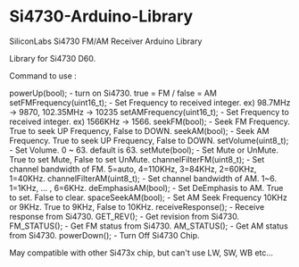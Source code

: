 # Si4730-Arduino-Library
SiliconLabs Si4730 FM/AM Receiver Arduino Library

Library for Si4730 D60.


Command to use : 

powerUp(bool); - turn on Si4730.  true = FM  /  false = AM
setFMFrequency(uint16_t); - Set Frequency to received integer. ex) 98.7MHz -> 9870, 102.35MHz -> 10235
setAMFrequency(uint16_t); - Set Frequency to received integer. ex) 1566KHz -> 1566.
seekFM(bool); - Seek FM Frequency.  True to seek UP Frequency, False to DOWN.
seekAM(bool); - Seek AM Frequency.  True to seek UP Frequency, False to DOWN.
setVolume(uint8_t); - Set Volume. 0 ~ 63. default is 63.
setMute(bool); - Set Mute or UnMute.  True to set Mute, False to set UnMute.
channelFilterFM(uint8_t); - Set channel bandwidth of FM. 5=auto, 4=110KHz, 3=84KHz, 2=60KHz, 1=40KHz.
channelFilterAM(uint8_t); - Set channel bandwidth of AM. 1~6. 1=1KHz, ... , 6=6KHz.
deEmphasisAM(bool); - Set DeEmphasis to AM. True to set. False to clear.
spaceSeekAM(bool); - Set AM Seek Frequency 10KHz or 9KHz. True to 9KHz, False to 10KHz.
receiveResponse(); - Receive response from Si4730.
GET_REV(); - Get revision from Si4730.
FM_STATUS(); - Get FM status from Si4730. 
AM_STATUS(); - Get AM status from Si4730.
powerDown(); - Turn Off Si4730 Chip. 

May compatible with other Si473x chip, but can't use LW, SW, WB etc...
